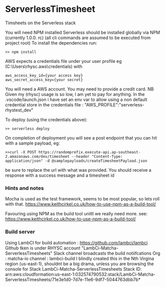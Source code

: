 # ServerlessTimesheet
Timsheets on the Serverless stack

You will need NPM installed
Serverless should be installed globally via NPM (currently 1.0.0. rc) 
(all cli commands are assumed to be executed from project root)
To install the dependencies run:
```
>> npm install
```

AWS expects a credentials file under your user profile eg (C:\Users\rhysc\.aws\credentials) with
```
aws_access_key_id={your access key}
aws_secret_access_key={your secret}
```
You will need a AWS account. You may need to provide a credit card. NB Given my (rhysc) usage is so low, I am yet to pay for anything.
In the .vscode/launch.json  i have set an env var to allow using a non default credential store in the credentials file : "AWS_PROFILE":"serverless-rhystest_dev"

To deploy (using the credentials above):
```
>> serverless deploy
```

On completion of deployment you will see a post endpoint that you can hit with a sample payload, eg:
```
>>curl -X POST https://randomprefix.execute-api.ap-southeast-2.amazonaws.com/dev/timesheet --header "Content-Type: application/json" -d @samplepayloads/createTimesheetPayload.json
```
be sure to replace the url with what was provided. You should receive a response with a success message and a timesheet id


### Hints and notes
Mocha is used as the test framework, seems to be most popular, so lets roll with that.
https://www.keithcirkel.co.uk/how-to-use-npm-as-a-build-tool/

Favouring using NPM as the build tool unitll we really need more. see: https://www.keithcirkel.co.uk/how-to-use-npm-as-a-build-tool/

### Build server
Using LambCI for build automation : https://github.com/lambci/lambci
Github tken is under RHYSC account "LambCi-Matcha-ServerlessTimesheets"
Slack channel broadcasts the build notiifcations 
    Org : matcha-io
    channel : lambci-build
I blindly created this in the Nth Virgina region (us-east-1), shouldnt be a big drama, unless you are browsing the console for 
Stack       LambCi-Matcha-ServerlessTimesheets
Stack ID:   arn:aws:cloudformation:us-east-1:032574790532:stack/LambCi-Matcha-ServerlessTimesheets/71e3e1d0-7d7e-11e6-9df7-5044763dbb7b*